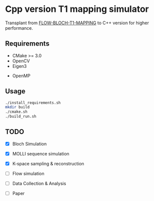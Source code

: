 # Cpp version T1 mapping simulator

Transplant from [FLOW-BLOCH-T1-MAPPING](https://github.com/bughht/Flow-Bloch-T1-mapping) to C++ version for higher performance.

## Requirements

- CMake >= 3.0
- OpenCV
- Eigen3
<!-- - Yaml-cpp
- tqdm-cpp -->
- OpenMP


## Usage

```bash
./install_requirements.sh
mkdir build
./cmake.sh
./build_run.sh
```

## TODO

- [x] Bloch Simulation
- [x] MOLLI sequence simulation
- [x] K-space sampling & reconstruction
- [ ] Flow simulation
- [ ] Data Collection & Analysis
- [ ] Paper

